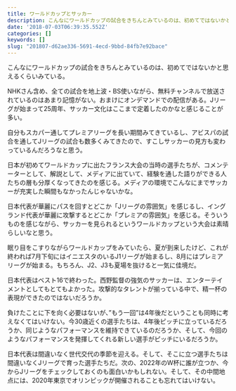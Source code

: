 ```yaml
---
title: ワールドカップとサッカー
description: こんなにワールドカップの試合をきちんとみているのは、初めてではないかと思えるくらいみている。
date: '2018-07-03T06:39:35.552Z'
categories: []
keywords: []
slug: "201807-d62ae336-5691-4ecd-9bbd-84fb7e92bace"
---
```

こんなにワールドカップの試合をきちんとみているのは、初めてではないかと思えるくらいみている。

NHKさん含め、全ての試合を地上波・BS使いながら、無料チャンネルで放送されているのはあまり記憶がない。おまけにオンデマンドでの配信がある。Jリーグが始まって25周年、サッカー文化はここまで定着したのかなと感じることが多い。

自分もスカパー通してプレミアリーグを長い期間みてきているし、アビスパの試合を通してJリーグの試合も数多くみてきたので、すこしサッカーの見方も変わっているんだろうなと思う。

日本が初めてワールドカップに出たフランス大会の当時の選手たちが、コメンテーターとして、解説として、メディアに出ていて、経験を通した語りができる人たちの層も分厚くなってきたのを感じる。メディアの環境でこんなにまでサッカーが充実した瞬間もなかったんじゃないかな。

日本代表が華麗にパスを回すとどこか「Jリーグの雰囲気」を感じるし、イングランド代表が華麗に攻撃するとどこか「プレミアの雰囲気」を感じる。そういうものを感じながら、サッカーを見られるというワールドカップという大会は素晴らしいなと思う。

眠り目をこすりながらワールドカップをみていたら、夏が到来したけど、これが終われば7月下旬にはイニエスタのいるJ1リーグが始まるし、8月にはプレミアリーグが始まる。もちろん、J2、J3も夏場を抜けると一気に佳境だ。

日本代表はベスト16で終わった。西野監督の強気のサッカーは、エンターテイメントとしてもとてもよかった。攻撃的なタレントが揃っている中で、精一杯の表現ができたのではないだろうか。

負けたことに下を向く必要はないが、”もう一回”は4年後だということも同時に考えなくてはいけない。今30歳近くの選手たちは、4年後ピッチに立っているだろうか、同じようなパフォーマンスを維持できているのだろうか、そして、今回のようなパフォーマンスを発揮してくれる新しい選手がピッチにいるだろうか。

日本代表は間違いなく世代交代の季節を迎える。そして、そこに立つ選手たちは間違いなくJリーグで育った選手たちだ。次の、2022年のW杯に誰が立つか、今からJリーグをチェックしておくのも面白いかもしれない。そして、その中間地点には、2020年東京でオリンピックが開催されることも忘れてはいけない。